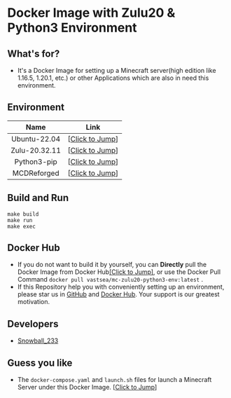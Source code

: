 # Docker Image with Zulu20 & Python3 Environment

## What's for?

- It's a Docker Image for setting up a Minecraft server(high edition like 1.16.5, 1.20.1, etc.) or other Applications
  which are also in need this environment.

## Environment

|     Name      |                              Link                               |
|:-------------:|:---------------------------------------------------------------:|
| Ubuntu-22.04  |         [[Click to Jump](https://releases.ubuntu.com/)]         |
| Zulu-20.32.11 |            [[Click to Jump](https://www.azul.com/)]             |
|  Python3-pip  |        [[Click to Jump](https://pypi.org/project/pip/)]         |
|  MCDReforged  | [[Click to Jump](https://github.com/Fallen-Breath/MCDReforged)] |

## Build and Run

```shell
make build
make run
make exec
```

## Docker Hub

- If you do not want to build it by yourself, you can **Directly** pull the Docker Image from Docker
  Hub[[Click to Jump]](https://hub.docker.com/r/vastsea/mc-zulu20-python3-env), or use the Docker Pull
  Command `docker pull vastsea/mc-zulu20-python3-env:latest` .
- If this Repository help you with conveniently setting up an environment, please star us
  in [GitHub](https://github.com/TeamVastsea/DockerContainer-mc-zulu20-python-env)
  and [Docker Hub](https://hub.docker.com/r/vastsea/mc-zulu20-python3-env). Your support is our greatest motivation.

## Developers

- [Snowball_233](https://github.com/SnowballXueQiu)

## Guess you like

- The `docker-compose.yaml` and `launch.sh` files for launch a Minecraft Server under this Docker
  Image. [[Click to Jump](https://github.com/TeamVastsea/DockerComposeFiles/tree/main/minecraft)]

